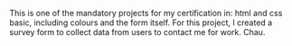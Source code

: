 This is one of the mandatory projects for my certification in: html and css basic, including colours and the form itself. 
For this project, I created a survey form to collect data from users to contact me for work.
Chau.
